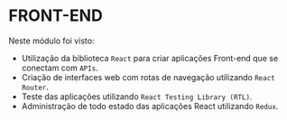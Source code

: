 # FRONT-END
Neste módulo foi visto:

- Utilização da biblioteca `React` para criar aplicações Front-end que se conectam com `APIs`.
- Criação de interfaces web com rotas de navegação utilizando `React Router`.
- Teste das aplicações utilizando `React Testing Library (RTL)`.
- Administração de todo estado das aplicações React utilizando `Redux`.
